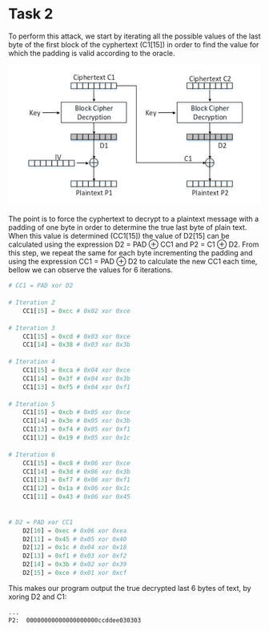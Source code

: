 # Task 2

To perform this attack, we start by iterating all the possible values of the last byte of the first block of the cyphertext (C1[15]) in order to find the value for which the padding is valid according to the oracle.

![decrypt](decrypt.png)

The point is to force the cyphertext to decrypt to a plaintext message with a padding of one byte in order to determine the true last byte of plain text. When this value is determined (CC1[15]) the value of D2[15] can be calculated using the expression D2 = PAD ⊕ CC1 and P2 = C1 ⊕ D2. 
From this step, we repeat the same for each byte incrementing the padding and using the expression CC1 = PAD ⊕ D2 to calculate the new CC1 each time, bellow we can observe the values for 6 iterations.


```python
# CC1 = PAD xor D2

# Iteration 2
    CC1[15] = 0xcc # 0x02 xor 0xce

# Iteration 3
    CC1[15] = 0xcd # 0x03 xor 0xce
    CC1[14] = 0x38 # 0x03 xor 0x3b

# Iteration 4
    CC1[15] = 0xca # 0x04 xor 0xce
    CC1[14] = 0x3f # 0x04 xor 0x3b
    CC1[13] = 0xf5 # 0x04 xor 0xf1

# Iteration 5
    CC1[15] = 0xcb # 0x05 xor 0xce
    CC1[14] = 0x3e # 0x05 xor 0x3b
    CC1[13] = 0xf4 # 0x05 xor 0xf1
    CC1[12] = 0x19 # 0x05 xor 0x1c

# Iteration 6
    CC1[15] = 0xc8 # 0x06 xor 0xce
    CC1[14] = 0x3d # 0x06 xor 0x3b
    CC1[13] = 0xf7 # 0x06 xor 0xf1
    CC1[12] = 0x1a # 0x06 xor 0x1c
    CC1[11] = 0x43 # 0x06 xor 0x45

    
# D2 = PAD xor CC1
    D2[10] = 0xec # 0x06 xor 0xea
    D2[11] = 0x45 # 0x05 xor 0x40
    D2[12] = 0x1c # 0x04 xor 0x18
    D2[13] = 0xf1 # 0x03 xor 0xf2
    D2[14] = 0x3b # 0x02 xor 0x39
    D2[15] = 0xce # 0x01 xor 0xcf
```

This makes our program output the true decrypted last 6 bytes of text, by xoring D2 and C1:
```
...
P2:  00000000000000000000ccddee030303
```